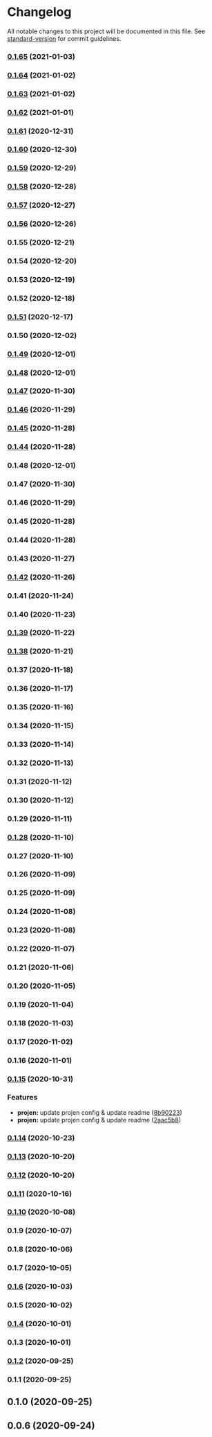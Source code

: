 # Changelog

All notable changes to this project will be documented in this file. See [standard-version](https://github.com/conventional-changelog/standard-version) for commit guidelines.

### [0.1.65](https://github.com/guan840912/cdk-aurora-globaldatabase/compare/v0.1.64...v0.1.65) (2021-01-03)

### [0.1.64](https://github.com/guan840912/cdk-aurora-globaldatabase/compare/v0.1.63...v0.1.64) (2021-01-02)

### [0.1.63](https://github.com/guan840912/cdk-aurora-globaldatabase/compare/v0.1.62...v0.1.63) (2021-01-02)

### [0.1.62](https://github.com/guan840912/cdk-aurora-globaldatabase/compare/v0.1.61...v0.1.62) (2021-01-01)

### [0.1.61](https://github.com/guan840912/cdk-aurora-globaldatabase/compare/v0.1.60...v0.1.61) (2020-12-31)

### [0.1.60](https://github.com/guan840912/cdk-aurora-globaldatabase/compare/v0.1.59...v0.1.60) (2020-12-30)

### [0.1.59](https://github.com/guan840912/cdk-aurora-globaldatabase/compare/v0.1.58...v0.1.59) (2020-12-29)

### [0.1.58](https://github.com/guan840912/cdk-aurora-globaldatabase/compare/v0.1.57...v0.1.58) (2020-12-28)

### [0.1.57](https://github.com/guan840912/cdk-aurora-globaldatabase/compare/v0.1.56...v0.1.57) (2020-12-27)

### [0.1.56](https://github.com/guan840912/cdk-aurora-globaldatabase/compare/v0.1.55...v0.1.56) (2020-12-26)

### 0.1.55 (2020-12-21)

### 0.1.54 (2020-12-20)

### 0.1.53 (2020-12-19)

### 0.1.52 (2020-12-18)

### [0.1.51](https://github.com/guan840912/cdk-aurora-globaldatabase/compare/v0.1.50...v0.1.51) (2020-12-17)

### 0.1.50 (2020-12-02)

### [0.1.49](https://github.com/guan840912/cdk-aurora-globaldatabase/compare/v0.1.43...v0.1.49) (2020-12-01)

### [0.1.48](https://github.com/guan840912/cdk-aurora-globaldatabase/compare/v0.1.47...v0.1.48) (2020-12-01)

### [0.1.47](https://github.com/guan840912/cdk-aurora-globaldatabase/compare/v0.1.46...v0.1.47) (2020-11-30)

### [0.1.46](https://github.com/guan840912/cdk-aurora-globaldatabase/compare/v0.1.45...v0.1.46) (2020-11-29)

### [0.1.45](https://github.com/guan840912/cdk-aurora-globaldatabase/compare/v0.1.44...v0.1.45) (2020-11-28)

### [0.1.44](https://github.com/guan840912/cdk-aurora-globaldatabase/compare/v0.1.42...v0.1.44) (2020-11-28)

### 0.1.48 (2020-12-01)

### 0.1.47 (2020-11-30)

### 0.1.46 (2020-11-29)

### 0.1.45 (2020-11-28)

### 0.1.44 (2020-11-28)

### 0.1.43 (2020-11-27)

### [0.1.42](https://github.com/guan840912/cdk-aurora-globaldatabase/compare/v0.1.41...v0.1.42) (2020-11-26)

### 0.1.41 (2020-11-24)

### 0.1.40 (2020-11-23)

### [0.1.39](https://github.com/guan840912/cdk-aurora-globaldatabase/compare/v0.1.38...v0.1.39) (2020-11-22)

### [0.1.38](https://github.com/guan840912/cdk-aurora-globaldatabase/compare/v0.1.37...v0.1.38) (2020-11-21)

### 0.1.37 (2020-11-18)

### 0.1.36 (2020-11-17)

### 0.1.35 (2020-11-16)

### 0.1.34 (2020-11-15)

### 0.1.33 (2020-11-14)

### 0.1.32 (2020-11-13)

### 0.1.31 (2020-11-12)

### 0.1.30 (2020-11-12)

### 0.1.29 (2020-11-11)

### [0.1.28](https://github.com/guan840912/cdk-aurora-globaldatabase/compare/v0.1.27...v0.1.28) (2020-11-10)

### 0.1.27 (2020-11-10)

### 0.1.26 (2020-11-09)

### 0.1.25 (2020-11-09)

### 0.1.24 (2020-11-08)

### 0.1.23 (2020-11-08)

### 0.1.22 (2020-11-07)

### 0.1.21 (2020-11-06)

### 0.1.20 (2020-11-05)

### 0.1.19 (2020-11-04)

### 0.1.18 (2020-11-03)

### 0.1.17 (2020-11-02)

### 0.1.16 (2020-11-01)

### [0.1.15](https://github.com/guan840912/cdk-aurora-globaldatabase/compare/v0.1.14...v0.1.15) (2020-10-31)


### Features

* **projen:** update projen config & update readme ([8b90223](https://github.com/guan840912/cdk-aurora-globaldatabase/commit/8b90223f5ab917f86129f786f4a7ad56e711f34b))
* **projen:** update projen config & update readme ([2aac5b8](https://github.com/guan840912/cdk-aurora-globaldatabase/commit/2aac5b857b24dc00ac145f3fd959cceaabc66b79))

### [0.1.14](https://github.com/guan840912/cdk-aurora-globaldatabase/compare/v0.1.13...v0.1.14) (2020-10-23)

### [0.1.13](https://github.com/guan840912/cdk-aurora-globaldatabase/compare/v0.1.12...v0.1.13) (2020-10-20)

### [0.1.12](https://github.com/guan840912/cdk-aurora-globaldatabase/compare/v0.1.11...v0.1.12) (2020-10-20)

### [0.1.11](https://github.com/guan840912/cdk-aurora-globaldatabase/compare/v0.1.10...v0.1.11) (2020-10-16)

### [0.1.10](https://github.com/guan840912/cdk-aurora-globaldatabase/compare/v0.1.7...v0.1.10) (2020-10-08)

### 0.1.9 (2020-10-07)

### 0.1.8 (2020-10-06)

### 0.1.7 (2020-10-05)

### [0.1.6](https://github.com/guan840912/cdk-aurora-globaldatabase/compare/v0.1.4...v0.1.6) (2020-10-03)

### 0.1.5 (2020-10-02)

### [0.1.4](https://github.com/guan840912/cdk-aurora-globaldatabase/compare/v0.1.2...v0.1.4) (2020-10-01)

### 0.1.3 (2020-10-01)

### [0.1.2](https://github.com/guan840912/cdk-aurora-globaldatabase/compare/v0.1.1...v0.1.2) (2020-09-25)

### 0.1.1 (2020-09-25)

## 0.1.0 (2020-09-25)

## 0.0.6 (2020-09-24)